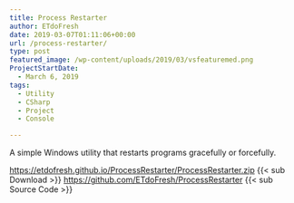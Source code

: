 ```yaml
---
title: Process Restarter
author: ETdoFresh
date: 2019-03-07T01:11:06+00:00
url: /process-restarter/
type: post
featured_image: /wp-content/uploads/2019/03/vsfeaturemed.png
ProjectStartDate:
  - March 6, 2019
tags:
  - Utility
  - CSharp
  - Project
  - Console

---
```

A simple Windows utility that restarts programs gracefully or forcefully.

https://etdofresh.github.io/ProcessRestarter/ProcessRestarter.zip {{< sub Download >}}
https://github.com/ETdoFresh/ProcessRestarter {{< sub Source Code >}}
